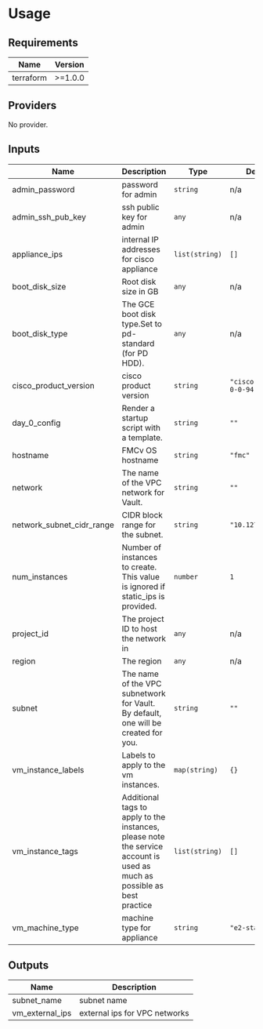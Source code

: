 # Usage
<!--- BEGIN_TF_DOCS --->
## Requirements

| Name | Version |
|------|---------|
| terraform | >=1.0.0 |

## Providers

No provider.

## Inputs

| Name | Description | Type | Default | Required |
|------|-------------|------|---------|:--------:|
| admin\_password | password for admin | `string` | n/a | yes |
| admin\_ssh\_pub\_key | ssh public key for admin | `any` | n/a | yes |
| appliance\_ips | internal IP addresses for cisco appliance | `list(string)` | `[]` | no |
| boot\_disk\_size | Root disk size in GB | `any` | n/a | yes |
| boot\_disk\_type | The GCE boot disk type.Set to pd-standard (for PD HDD). | `any` | n/a | yes |
| cisco\_product\_version | cisco product version | `string` | `"cisco-fmcv-7-0-0-94"` | no |
| day\_0\_config | Render a startup script with a template. | `string` | `""` | no |
| hostname | FMCv OS hostname | `string` | `"fmc"` | no |
| network | The name of the VPC network for Vault. | `string` | `""` | no |
| network\_subnet\_cidr\_range | CIDR block range for the subnet. | `string` | `"10.127.0.0/24"` | no |
| num\_instances | Number of instances to create. This value is ignored if static\_ips is provided. | `number` | `1` | no |
| project\_id | The project ID to host the network in | `any` | n/a | yes |
| region | The region | `any` | n/a | yes |
| subnet | The name of the VPC subnetwork for Vault. By default, one will be created for you. | `string` | `""` | no |
| vm\_instance\_labels | Labels to apply to the vm instances. | `map(string)` | `{}` | no |
| vm\_instance\_tags | Additional tags to apply to the instances, please note the service account is used as much as possible as best practice | `list(string)` | `[]` | no |
| vm\_machine\_type | machine type for appliance | `string` | `"e2-standard-4"` | no |

## Outputs

| Name | Description |
|------|-------------|
| subnet\_name | subnet name |
| vm\_external\_ips | external ips for VPC networks |

<!--- END_TF_DOCS --->
